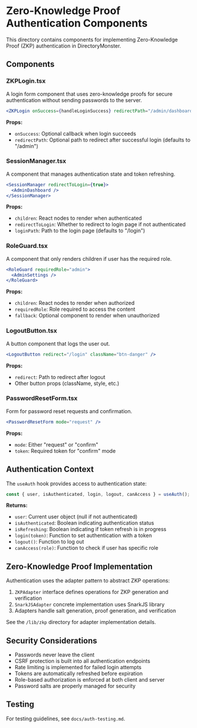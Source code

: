 # Zero-Knowledge Proof Authentication Components

This directory contains components for implementing Zero-Knowledge Proof (ZKP) authentication in DirectoryMonster.

## Components

### ZKPLogin.tsx

A login form component that uses zero-knowledge proofs for secure authentication without sending passwords to the server.

```jsx
<ZKPLogin onSuccess={handleLoginSuccess} redirectPath="/admin/dashboard" />
```

**Props:**
- `onSuccess`: Optional callback when login succeeds
- `redirectPath`: Optional path to redirect after successful login (defaults to "/admin")

### SessionManager.tsx

A component that manages authentication state and token refreshing.

```jsx
<SessionManager redirectToLogin={true}>
  <AdminDashboard />
</SessionManager>
```

**Props:**
- `children`: React nodes to render when authenticated
- `redirectToLogin`: Whether to redirect to login page if not authenticated
- `loginPath`: Path to the login page (defaults to "/login")

### RoleGuard.tsx

A component that only renders children if user has the required role.

```jsx
<RoleGuard requiredRole="admin">
  <AdminSettings />
</RoleGuard>
```

**Props:**
- `children`: React nodes to render when authorized
- `requiredRole`: Role required to access the content
- `fallback`: Optional component to render when unauthorized

### LogoutButton.tsx

A button component that logs the user out.

```jsx
<LogoutButton redirect="/login" className="btn-danger" />
```

**Props:**
- `redirect`: Path to redirect after logout
- Other button props (className, style, etc.)

### PasswordResetForm.tsx

Form for password reset requests and confirmation.

```jsx
<PasswordResetForm mode="request" />
```

**Props:**
- `mode`: Either "request" or "confirm"
- `token`: Required token for "confirm" mode

## Authentication Context

The `useAuth` hook provides access to authentication state:

```jsx
const { user, isAuthenticated, login, logout, canAccess } = useAuth();
```

**Returns:**
- `user`: Current user object (null if not authenticated)
- `isAuthenticated`: Boolean indicating authentication status
- `isRefreshing`: Boolean indicating if token refresh is in progress
- `login(token)`: Function to set authentication with a token
- `logout()`: Function to log out
- `canAccess(role)`: Function to check if user has specific role

## Zero-Knowledge Proof Implementation

Authentication uses the adapter pattern to abstract ZKP operations:

1. `ZKPAdapter` interface defines operations for ZKP generation and verification
2. `SnarkJSAdapter` concrete implementation uses SnarkJS library
3. Adapters handle salt generation, proof generation, and verification

See the `/lib/zkp` directory for adapter implementation details.

## Security Considerations

- Passwords never leave the client
- CSRF protection is built into all authentication endpoints
- Rate limiting is implemented for failed login attempts
- Tokens are automatically refreshed before expiration
- Role-based authorization is enforced at both client and server
- Password salts are properly managed for security

## Testing

For testing guidelines, see `docs/auth-testing.md`.
